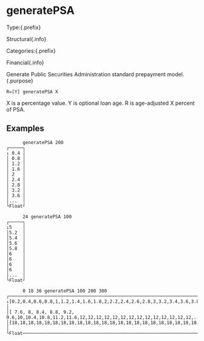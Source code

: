 # generatePSA

Type:{.prefix}

Structural{.info}

Categories:{.prefix}

Financial{.info}

Generate Public Securities Administration standard prepayment model.{.purpose}

~~~
R=[Y] generatePSA X
~~~

X is a percentage value. Y is optional loan age. R is age-adjusted X percent of PSA.

## Examples
~~~
      generatePSA 200
┌─────┐
↓ 0.4 │
│ 0.8 │
│ 1.2 │
│ 1.6 │
│ 2   │
│ 2.4 │
│ 2.8 │
│ 3.2 │
│ 3.6 │
│...  │
└Float┘

      24 generatePSA 100
┌─────┐
↓5    │
│5.2  │
│5.4  │
│5.6  │
│5.8  │
│6    │
│6    │
│6    │
│6    │
│...  │
└Float┘

      0 18 36 generatePSA 100 200 300
┌──────────────────────────────────────────────────────────────────────────────────────────────────┐
↓[0.2,0.4,0.6,0.8,1,1.2,1.4,1.6,1.8,2,2.2,2.4,2.6,2.8,3,3.2,3.4,3.6,3.8,4,4.2,4.4,4.6,4.8,5,...]   │
│[ 7.6, 8, 8.4, 8.8, 9.2, 9.6,10,10.4,10.8,11.2,11.6,12,12,12,12,12,12,12,12,12,12,12,12,12,12,...]│
│[18,18,18,18,18,18,18,18,18,18,18,18,18,18,18,18,18,18,18,18,18,18,18,18,18,...]                  │
└Float─────────────────────────────────────────────────────────────────────────────────────────────┘

~~~
